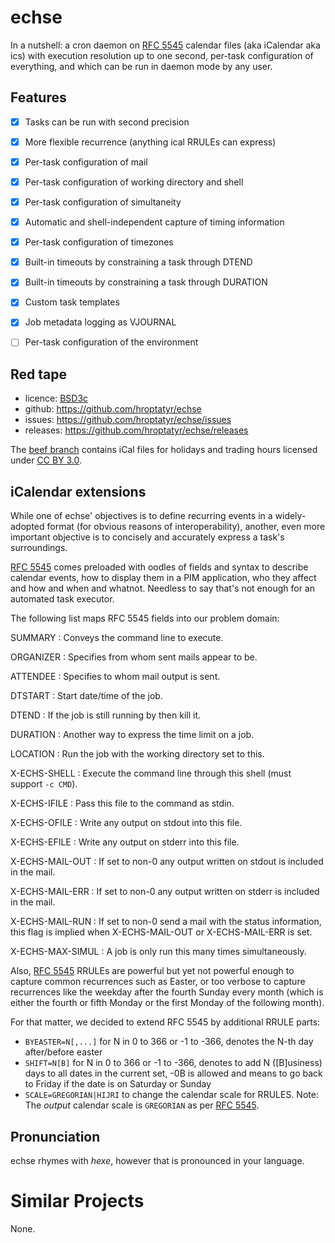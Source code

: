 echse
=====

In a nutshell: a cron daemon on [RFC 5545][1] calendar files
(aka iCalendar aka ics) with execution resolution up to one second,
per-task configuration of everything, and which can be run in
daemon mode by any user.


Features
--------

* [X] Tasks can be run with second precision
* [X] More flexible recurrence (anything ical RRULEs can express)
* [X] Per-task configuration of mail
* [X] Per-task configuration of working directory and shell
* [X] Per-task configuration of simultaneity
* [X] Automatic and shell-independent capture of timing information
* [X] Per-task configuration of timezones
* [X] Built-in timeouts by constraining a task through DTEND
* [X] Built-in timeouts by constraining a task through DURATION
* [X] Custom task templates
* [X] Job metadata logging as VJOURNAL
* [ ] Per-task configuration of the environment


Red tape
--------

+ licence: [BSD3c][2]
+ github: <https://github.com/hroptatyr/echse>
+ issues: <https://github.com/hroptatyr/echse/issues>
+ releases: <https://github.com/hroptatyr/echse/releases>

The [beef branch][4] contains iCal files for holidays and trading hours
licensed under [CC BY 3.0][3].


iCalendar extensions
--------------------

While one of echse' objectives is to define recurring events in a
widely-adopted format (for obvious reasons of interoperability),
another, even more important objective is to concisely and accurately
express a task's surroundings.

[RFC 5545][1] comes preloaded with oodles of fields and syntax to
describe calendar events, how to display them in a PIM application, who
they affect and how and when and whatnot.  Needless to say that's not
enough for an automated task executor.

The following list maps RFC 5545 fields into our problem domain:

SUMMARY
: Conveys the command line to execute.

ORGANIZER
: Specifies from whom sent mails appear to be.

ATTENDEE
: Specifies to whom mail output is sent.

DTSTART
: Start date/time of the job.

DTEND
: If the job is still running by then kill it.

DURATION
: Another way to express the time limit on a job.

LOCATION
: Run the job with the working directory set to this.

X-ECHS-SHELL
: Execute the command line through this shell (must support `-c CMD`).

X-ECHS-IFILE
: Pass this file to the command as stdin.

X-ECHS-OFILE
: Write any output on stdout into this file.

X-ECHS-EFILE
: Write any output on stderr into this file.

X-ECHS-MAIL-OUT
: If set to non-0 any output written on stdout is included in the mail.

X-ECHS-MAIL-ERR
: If set to non-0 any output written on stderr is included in the mail.

X-ECHS-MAIL-RUN
: If set to non-0 send a mail with the status information, this flag is
  implied when X-ECHS-MAIL-OUT or X-ECHS-MAIL-ERR is set.

X-ECHS-MAX-SIMUL
: A job is only run this many times simultaneously.

Also, [RFC 5545][1] RRULEs are powerful but yet not powerful enough to
capture common recurrences such as Easter, or too verbose to capture
recurrences like the weekday after the fourth Sunday every month (which
is either the fourth or fifth Monday or the first Monday of the
following month).

For that matter, we decided to extend RFC 5545 by additional RRULE
parts:

+ `BYEASTER=N[,...]`  for N in 0 to 366 or -1 to -366, denotes the N-th
  day after/before easter
+ `SHIFT=N[B]`  for N in 0 to 366 or -1 to -366, denotes to add N
  ([B]usiness) days to all dates in the current set, -0B is allowed and
  means to go back to Friday if the date is on Saturday or Sunday 
+ `SCALE=GREGORIAN|HIJRI` to change the calendar scale for RRULES.
  Note: The *output* calendar scale is `GREGORIAN` as per [RFC 5545][1].


Pronunciation
-------------

echse rhymes with *hexe*, however that is pronounced in your language.


Similar Projects
================

None.


  [1]: http://tools.ietf.org/html/rfc5545
  [2]: http://tldrlegal.com/license/bsd-3-clause-license-%28revised%29
  [3]: http://creativecommons.org/licenses/by/3.0/
  [4]: http://github.com/hroptatyr/echse/tree/beef
